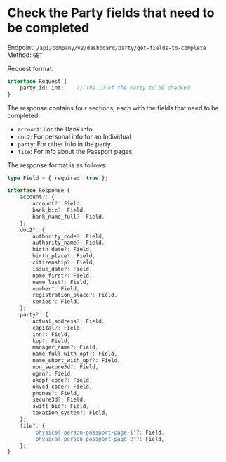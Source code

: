 # Check the Party fields that need to be completed

Endpoint: `/api/company/v2/dashboard/party/get-fields-to-complete`
Method: `GET`

Request format:

```ts
interface Request {
    party_id: int;    // The ID of the Party to be checked
}
```

The response contains four sections, each with the fields that need to be completed:

- `account`: For the Bank info
- `doc2`: For personal info for an Individual
- `party`: For other info in the party
- `file`: For info about the Passport pages

The response format is as follows:

```ts
type Field = { required: true };

interface Response {
    account?: {
        account?: Field,
        bank_bic?: Field,
        bank_name_full?: Field,
    };
    doc2?: {
        authority_code?: Field,
        authority_name?: Field,
        birth_date?: Field,
        birth_place?: Field,
        citizenship?: Field,
        issue_date?: Field,
        name_first?: Field,
        name_last?: Field,
        number?: Field,
        registration_place?: Field,
        series?: Field,
    };
    party?: {
        actual_address?: Field,
        capital?: Field,
        inn?: Field,
        kpp?: Field,
        manager_name?: Field,
        name_full_with_opf?: Field,
        name_short_with_opf?: Field,
        non_secure3d?: Field,
        ogrn?: Field,
        okopf_code?: Field,
        okved_code?: Field,
        phones?: Field,
        secure3d?: Field,
        swift_bic?: Field,
        taxation_system?: Field,
    };
    file?: {
        'physical-person-passport-page-1'?: Field,
        'physical-person-passport-page-2'?: Field,
    };
}
```
